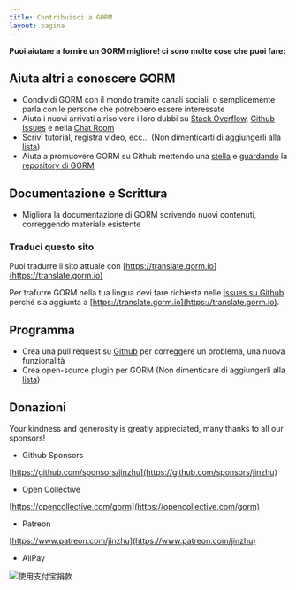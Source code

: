 ```yaml
---
title: Contribuisci a GORM
layout: pagina
---
```


**Puoi aiutare a fornire un GORM migliore! ci sono molte cose che puoi fare:**

## Aiuta altri a conoscere GORM

* Condividi GORM con il mondo tramite canali sociali, o semplicemente parla con le persone che potrebbero essere interessate
* Aiuta i nuovi arrivati a risolvere i loro dubbi su [Stack Overflow](https://stackoverflow.com/questions/tagged/go-gorm), [Github Issues](https://github.com/go-gorm/gorm/issues) e nella [Chat Room](/community.html#Chat)
* Scrivi tutorial, registra video, ecc... (Non dimenticarti di aggiungerli alla [lista](/community.html))
* Aiuta a promuovere GORM su Github mettendo una [stella](https://github.com/go-gorm/gorm/stargazers) e [guardando](https://github.com/go-gorm/gorm/watchers) la [repository di GORM](https://github.com/go-gorm/gorm)

## Documentazione e Scrittura

* Migliora la documentazione di GORM scrivendo nuovi contenuti, correggendo materiale esistente

### Traduci questo sito

Puoi tradurre il sito attuale con [https://translate.gorm.io](https://translate.gorm.io)

Per trafurre GORM nella tua lingua devi fare richiesta nelle [Issues su Github](https://github.com/go-gorm/gorm.io/issues) perché sia aggiunta a [https://translate.gorm.io](https://translate.gorm.io).

## Programma

* Crea una pull request su [Github](https://github.com/go-gorm/gorm) per correggere un problema, una nuova funzionalità
* Crea open-source plugin per GORM (Non dimenticare di aggiungerli alla [lista](/community.html#Open-Sources))

## Donazioni

Your kindness and generosity is greatly appreciated, many thanks to all our sponsors!

* Github Sponsors

[https://github.com/sponsors/jinzhu](https://github.com/sponsors/jinzhu)

* Open Collective

[https://opencollective.com/gorm](https://opencollective.com/gorm)

* Patreon

[https://www.patreon.com/jinzhu](https://www.patreon.com/jinzhu)

* AliPay

![使用支付宝捐款](/sponsors-imgs/alipay.png "使用支付宝捐款")

<br>
